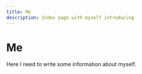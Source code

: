 ```yaml
---
title: Me
description: Index page with myself introducing
---
```


# Me

Here I need to write some information about myself.
